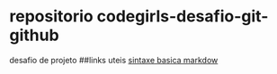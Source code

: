 # repositorio codegirls-desafio-git-github
desafio de projeto 
##links uteis
[sintaxe basica markdow](https://www.markdownguide.org/)
